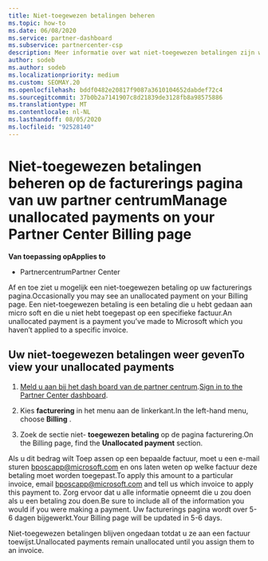 ```yaml
---
title: Niet-toegewezen betalingen beheren
ms.topic: how-to
ms.date: 06/08/2020
ms.service: partner-dashboard
ms.subservice: partnercenter-csp
description: Meer informatie over wat niet-toegewezen betalingen zijn wanneer u ze ziet op de facturerings pagina van uw partner centrum. Meer informatie over hoe u deze toepast op uw facturen.
author: sodeb
ms.author: sodeb
ms.localizationpriority: medium
ms.custom: SEOMAY.20
ms.openlocfilehash: bddf0482e20817f9087a3610104652dabdef72c4
ms.sourcegitcommit: 37b0b2a7141907c8d21839de3128fb8a98575886
ms.translationtype: MT
ms.contentlocale: nl-NL
ms.lasthandoff: 08/05/2020
ms.locfileid: "92528140"
---
```

# <a name="manage-unallocated-payments-on-your-partner-center-billing-page"></a><span data-ttu-id="e8427-104">Niet-toegewezen betalingen beheren op de facturerings pagina van uw partner centrum</span><span class="sxs-lookup"><span data-stu-id="e8427-104">Manage unallocated payments on your Partner Center Billing page</span></span>

<span data-ttu-id="e8427-105">**Van toepassing op**</span><span class="sxs-lookup"><span data-stu-id="e8427-105">**Applies to**</span></span>

- <span data-ttu-id="e8427-106">Partnercentrum</span><span class="sxs-lookup"><span data-stu-id="e8427-106">Partner Center</span></span>

<span data-ttu-id="e8427-107">Af en toe ziet u mogelijk een niet-toegewezen betaling op uw facturerings pagina.</span><span class="sxs-lookup"><span data-stu-id="e8427-107">Occasionally you may see an unallocated payment on your Billing page.</span></span> <span data-ttu-id="e8427-108">Een niet-toegewezen betaling is een betaling die u hebt gedaan aan micro soft en die u niet hebt toegepast op een specifieke factuur.</span><span class="sxs-lookup"><span data-stu-id="e8427-108">An unallocated payment is a payment you’ve made to Microsoft which you haven’t applied to a specific invoice.</span></span>

## <a name="to-view-your-unallocated-payments"></a><span data-ttu-id="e8427-109">Uw niet-toegewezen betalingen weer geven</span><span class="sxs-lookup"><span data-stu-id="e8427-109">To view your unallocated payments</span></span>

1. <span data-ttu-id="e8427-110">[Meld u aan bij het dash board van de partner centrum](https://partner.microsoft.com/dashboard/home).</span><span class="sxs-lookup"><span data-stu-id="e8427-110">[Sign in to the Partner Center dashboard](https://partner.microsoft.com/dashboard/home).</span></span>

2. <span data-ttu-id="e8427-111">Kies **facturering** in het menu aan de linkerkant.</span><span class="sxs-lookup"><span data-stu-id="e8427-111">In the left-hand menu, choose **Billing** .</span></span>

3. <span data-ttu-id="e8427-112">Zoek de sectie niet- **toegewezen betaling** op de pagina facturering.</span><span class="sxs-lookup"><span data-stu-id="e8427-112">On the Billing page, find the **Unallocated payment** section.</span></span> 

<span data-ttu-id="e8427-113">Als u dit bedrag wilt Toep assen op een bepaalde factuur, moet u een e-mail sturen bposcapp@microsoft.com en ons laten weten op welke factuur deze betaling moet worden toegepast.</span><span class="sxs-lookup"><span data-stu-id="e8427-113">To apply this amount to a particular invoice, email bposcapp@microsoft.com and tell us which invoice to apply this payment to.</span></span> <span data-ttu-id="e8427-114">Zorg ervoor dat u alle informatie opneemt die u zou doen als u een betaling zou doen.</span><span class="sxs-lookup"><span data-stu-id="e8427-114">Be sure to include all of the information you would if you were making a payment.</span></span> <span data-ttu-id="e8427-115">Uw facturerings pagina wordt over 5-6 dagen bijgewerkt.</span><span class="sxs-lookup"><span data-stu-id="e8427-115">Your Billing page will be updated in 5-6 days.</span></span> 

<span data-ttu-id="e8427-116">Niet-toegewezen betalingen blijven ongedaan totdat u ze aan een factuur toewijst.</span><span class="sxs-lookup"><span data-stu-id="e8427-116">Unallocated payments remain unallocated until you assign them to an invoice.</span></span> 
